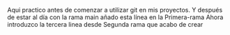 Aqui practico antes de comenzar a utilizar git en mis proyectos. 
Y después de estar al día con la rama main añado esta línea en la Primera-rama
Ahora introduzco la tercera linea desde Segunda rama que acabo de crear
